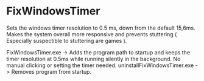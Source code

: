 # FixWindowsTimer
Sets the windows timer resolution to 0.5 ms, down from the default 15,6ms.
Makes the system overall more responsive and prevents stuttering ( Especially suspectible to stuttering are games ).

FixWindowsTimer.exe -> Adds the program path to startup and keeps the timer resolution at 0.5ms while running silently in the background. No manual clicking or setting the timer needed.
uninstallFixWindowsTimer.exe -> Removes program from startup.


